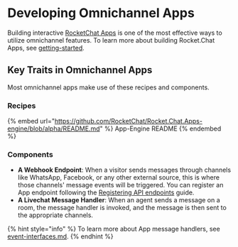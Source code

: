 # Developing Omnichannel Apps

Building interactive [RocketChat Apps](https://developer.rocket.chat/apps-engine/rocket.chat-apps-and-apps-engine) is one of the most effective ways to utilize omnichannel features. To learn more about building Rocket.Chat Apps, see [getting-started](../apps-engine/getting-started/ "mention").

## Key Traits in Omnichannel Apps

Most omnichannel apps make use of these recipes and components.

### Recipes

{% embed url="https://github.com/RocketChat/Rocket.Chat.Apps-engine/blob/alpha/README.md" %}
App-Engine README
{% endembed %}

### Components

* **A Webhook Endpoint**: When a visitor sends messages through channels like WhatsApp, Facebook, or any other external source, this is where those channels' message events will be triggered. You can register an App endpoint following the [Registering API endpoints](https://developer.rocket.chat/apps-engine/building-custom-apps/sample-app-snippets/registering-api-endpoints) guide.&#x20;
* **A Livechat Message Handler**: When an agent sends a message on a room, the message handler is invoked, and the message is then sent to the appropriate channels.

{% hint style="info" %}
To learn more about App message handlers, see [event-interfaces.md](../apps-engine/fundamentals-of-apps/event-interfaces.md "mention").
{% endhint %}
